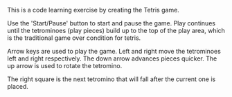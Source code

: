 This is a code learning exercise by creating the Tetris game.

Use the 'Start/Pause' button to start and pause the game.  Play continues until the tetrominoes (play pieces) build up to the top of the play area, which is the traditional game over condition for tetris.

Arrow keys are used to play the game.  Left and right move the tetrominoes left and right respectively.  The down arrow advances pieces quicker.  The up arrow is used to rotate the tetromino.

The right square is the next tetromino that will fall after the current one is placed.